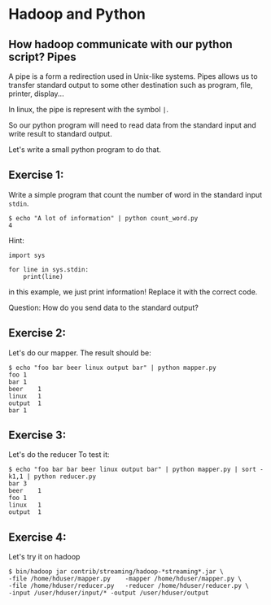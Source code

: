 Hadoop and Python
===

How hadoop communicate with our python script? Pipes
---
A pipe is a form a redirection used in Unix-like systems. Pipes allows us to transfer standard output
to some other destination such as program, file, printer, display...

In linux, the pipe is represent with the symbol `|`.

So our python program will need to read data from the standard input and write result to
standard output.

Let's write a small python program to do that.

Exercise 1:
---
Write a simple program that count the number of word in the standard input `stdin`.

```
$ echo "A lot of information" | python count_word.py 
4
```

Hint:
```
import sys

for line in sys.stdin:
    print(line) 

```
in this example, we just print information! Replace it with the correct code.

Question: How do you send data to the standard output?

Exercise 2:
---
Let's do our mapper.
The result should be:
```
$ echo "foo bar beer linux output bar" | python mapper.py
foo	1
bar	1
beer	1
linux	1
output	1
bar	1

```

Exercise 3:
---
Let's do the reducer
To test it:
```
$ echo "foo bar bar beer linux output bar" | python mapper.py | sort -k1,1 | python reducer.py
bar	3
beer	1
foo	1
linux	1
output	1

```

Exercise 4:
---
Let's try it on hadoop
```
$ bin/hadoop jar contrib/streaming/hadoop-*streaming*.jar \
-file /home/hduser/mapper.py    -mapper /home/hduser/mapper.py \
-file /home/hduser/reducer.py   -reducer /home/hduser/reducer.py \
-input /user/hduser/input/* -output /user/hduser/output
```

